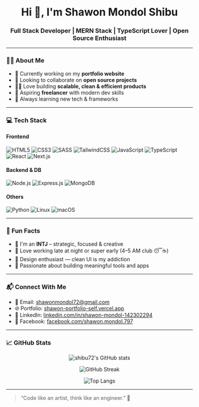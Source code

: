 <h1 align="center">Hi 👋, I'm Shawon Mondol Shibu</h1>
<h3 align="center">Full Stack Developer | MERN Stack | TypeScript Lover | Open Source Enthusiast</h3>

---

### 🧑‍💻 About Me

- 🔭 Currently working on my **portfolio website**
- 🤝 Looking to collaborate on **open source projects**
- 👨‍💻 Love building **scalable, clean & efficient products**
- 💼 Aspiring **freelancer** with modern dev skills
- 🧠 Always learning new tech & frameworks

---

### 💻 Tech Stack

#### Frontend
![HTML5](https://img.shields.io/badge/HTML5-E34F26?style=flat&logo=html5&logoColor=white)
![CSS3](https://img.shields.io/badge/CSS3-1572B6?style=flat&logo=css3&logoColor=white)
![SASS](https://img.shields.io/badge/SASS-CC6699?style=flat&logo=sass&logoColor=white)
![TailwindCSS](https://img.shields.io/badge/TailwindCSS-38B2AC?style=flat&logo=tailwind-css&logoColor=white)
![JavaScript](https://img.shields.io/badge/JavaScript-F7DF1E?style=flat&logo=javascript&logoColor=black)
![TypeScript](https://img.shields.io/badge/TypeScript-3178C6?style=flat&logo=typescript&logoColor=white)
![React](https://img.shields.io/badge/React-20232A?style=flat&logo=react&logoColor=61DAFB)
![Next.js](https://img.shields.io/badge/Next.js-000000?style=flat&logo=nextdotjs&logoColor=white)

#### Backend & DB
![Node.js](https://img.shields.io/badge/Node.js-339933?style=flat&logo=nodedotjs&logoColor=white)
![Express.js](https://img.shields.io/badge/Express.js-000000?style=flat&logo=express&logoColor=white)
![MongoDB](https://img.shields.io/badge/MongoDB-47A248?style=flat&logo=mongodb&logoColor=white)

#### Others
![Python](https://img.shields.io/badge/Python-3776AB?style=flat&logo=python&logoColor=white)
![Linux](https://img.shields.io/badge/Linux-FCC624?style=flat&logo=linux&logoColor=black)
![macOS](https://img.shields.io/badge/macOS-000000?style=flat&logo=apple&logoColor=white)

---

### 🧩 Fun Facts

- 🧠 I'm an **INTJ** – strategic, focused & creative
- 🌙 Love working late at night or super early (4–5 AM club 😴☕)
- 🎨 Design enthusiast — clean UI is my addiction
- 🔧 Passionate about building meaningful tools and apps

---

### 📬 Connect With Me

- 📧 Email: [shawonmondol72@gmail.com](mailto:shawonmondol72@gmail.com)
- 🌐 Portfolio: [shawon-portfolio-self.vercel.app](https://shawon-portfolio-self.vercel.app)
- 💼 LinkedIn: [linkedin.com/in/shawon-mondol-142302294](https://www.linkedin.com/in/shawon-mondol-142302294)
- 📘 Facebook: [facebook.com/shawon.mondol.797](https://www.facebook.com/shawon.mondol.797)

---

### 📈 GitHub Stats

<p align="center">
  <img src="https://github-readme-stats.vercel.app/api?username=shibu72&show_icons=true&theme=default" alt="shibu72's GitHub stats" />
</p>

<p align="center">
  <img src="https://github-readme-streak-stats.herokuapp.com/?user=shibu72&theme=default" alt="GitHub Streak" />
</p>

<p align="center">
  <img src="https://github-readme-stats.vercel.app/api/top-langs/?username=shibu72&layout=compact&theme=default" alt="Top Langs" />
</p>

---

> “Code like an artist, think like an engineer.” 🎯

